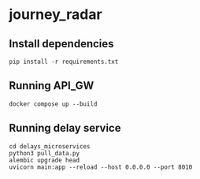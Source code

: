 ﻿# journey_radar

## Install dependencies

```
pip install -r requirements.txt
```

## Running API_GW

```
docker compose up --build
```

## Running delay service

```
cd delays_microservices
python3 pull_data.py
alembic upgrade head
uvicorn main:app --reload --host 0.0.0.0 --port 8010
```

